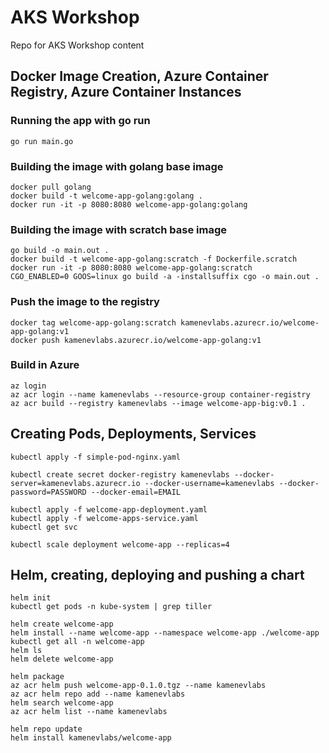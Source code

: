 # AKS Workshop
Repo for AKS Workshop content

## Docker Image Creation, Azure Container Registry, Azure Container Instances
### Running the app with go run
```
go run main.go
```

### Building the image with golang base image
```
docker pull golang
docker build -t welcome-app-golang:golang .
docker run -it -p 8080:8080 welcome-app-golang:golang
```

### Building the image with scratch base image
```
go build -o main.out .
docker build -t welcome-app-golang:scratch -f Dockerfile.scratch
docker run -it -p 8080:8080 welcome-app-golang:scratch
CGO_ENABLED=0 GOOS=linux go build -a -installsuffix cgo -o main.out .
```
### Push the image to the registry
```
docker tag welcome-app-golang:scratch kamenevlabs.azurecr.io/welcome-app-golang:v1
docker push kamenevlabs.azurecr.io/welcome-app-golang:v1
```

### Build in Azure
```
az login
az acr login --name kamenevlabs --resource-group container-registry
az acr build --registry kamenevlabs --image welcome-app-big:v0.1 .
```

## Creating Pods, Deployments, Services
```
kubectl apply -f simple-pod-nginx.yaml
```
```
kubectl create secret docker-registry kamenevlabs --docker-server=kamenevlabs.azurecr.io --docker-username=kamenevlabs --docker-password=PASSWORD --docker-email=EMAIL
```
```
kubectl apply -f welcome-app-deployment.yaml
kubectl apply -f welcome-apps-service.yaml
kubectl get svc
```
```
kubectl scale deployment welcome-app --replicas=4
```

## Helm, creating, deploying and pushing a chart
```
helm init
kubectl get pods -n kube-system | grep tiller
```
```
helm create welcome-app
helm install --name welcome-app --namespace welcome-app ./welcome-app
kubectl get all -n welcome-app
helm ls
helm delete welcome-app
```
```
helm package
az acr helm push welcome-app-0.1.0.tgz --name kamenevlabs
az acr helm repo add --name kamenevlabs
helm search welcome-app
az acr helm list --name kamenevlabs
```
```
helm repo update
helm install kamenevlabs/welcome-app
```